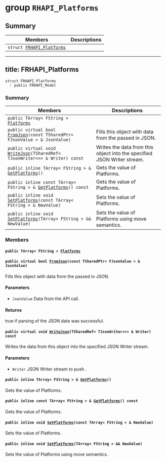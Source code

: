 # group `RHAPI_Platforms` <a id="group__RHAPI__Platforms"></a>

## Summary

 Members                        | Descriptions                                
--------------------------------|---------------------------------------------
`struct `[`FRHAPI_Platforms`](#structFRHAPI__Platforms) | 

---
title: FRHAPI_Platforms
---

```
struct FRHAPI_Platforms
  : public FRHAPI_Model
```

### Summary

 Members                        | Descriptions                                
--------------------------------|---------------------------------------------
`public TArray< FString > `[`Platforms`](#structFRHAPI__Platforms_1ae4374248bbbde6844cb94ef9f12a4e93) | 
`public virtual bool `[`FromJson`](#structFRHAPI__Platforms_1abd3881f21a4476efadb31f7dadd23d8c)`(const TSharedPtr< FJsonValue > & JsonValue)` | Fills this object with data from the passed in JSON.
`public virtual void `[`WriteJson`](#structFRHAPI__Platforms_1abada538e7309c926061685e463405c24)`(TSharedRef< TJsonWriter<>> & Writer) const` | Writes the data from this object into the specified JSON Writer stream.
`public inline TArray< FString > & `[`GetPlatforms`](#structFRHAPI__Platforms_1a88e4d99e7376ee7ef9873104a9041192)`()` | Gets the value of Platforms.
`public inline const TArray< FString > & `[`GetPlatforms`](#structFRHAPI__Platforms_1ab3d5d3d8ddcb4a1d3486c0706fffaf4a)`() const` | Gets the value of Platforms.
`public inline void `[`SetPlatforms`](#structFRHAPI__Platforms_1ad6bc004022947fe42230560f31742688)`(const TArray< FString > & NewValue)` | Sets the value of Platforms.
`public inline void `[`SetPlatforms`](#structFRHAPI__Platforms_1aea379b333439a8cf682ccc1f2d004e31)`(TArray< FString > && NewValue)` | Sets the value of Platforms using move semantics.

### Members

#### `public TArray< FString > `[`Platforms`](#structFRHAPI__Platforms_1ae4374248bbbde6844cb94ef9f12a4e93) <a id="structFRHAPI__Platforms_1ae4374248bbbde6844cb94ef9f12a4e93"></a>

#### `public virtual bool `[`FromJson`](#structFRHAPI__Platforms_1abd3881f21a4476efadb31f7dadd23d8c)`(const TSharedPtr< FJsonValue > & JsonValue)` <a id="structFRHAPI__Platforms_1abd3881f21a4476efadb31f7dadd23d8c"></a>

Fills this object with data from the passed in JSON.

#### Parameters
* `JsonValue` Data from the API call.

#### Returns
true if parsing of the JSON data was successful.

#### `public virtual void `[`WriteJson`](#structFRHAPI__Platforms_1abada538e7309c926061685e463405c24)`(TSharedRef< TJsonWriter<>> & Writer) const` <a id="structFRHAPI__Platforms_1abada538e7309c926061685e463405c24"></a>

Writes the data from this object into the specified JSON Writer stream.

#### Parameters
* `Writer` JSON Writer stream to push .

#### `public inline TArray< FString > & `[`GetPlatforms`](#structFRHAPI__Platforms_1a88e4d99e7376ee7ef9873104a9041192)`()` <a id="structFRHAPI__Platforms_1a88e4d99e7376ee7ef9873104a9041192"></a>

Gets the value of Platforms.

#### `public inline const TArray< FString > & `[`GetPlatforms`](#structFRHAPI__Platforms_1ab3d5d3d8ddcb4a1d3486c0706fffaf4a)`() const` <a id="structFRHAPI__Platforms_1ab3d5d3d8ddcb4a1d3486c0706fffaf4a"></a>

Gets the value of Platforms.

#### `public inline void `[`SetPlatforms`](#structFRHAPI__Platforms_1ad6bc004022947fe42230560f31742688)`(const TArray< FString > & NewValue)` <a id="structFRHAPI__Platforms_1ad6bc004022947fe42230560f31742688"></a>

Sets the value of Platforms.

#### `public inline void `[`SetPlatforms`](#structFRHAPI__Platforms_1aea379b333439a8cf682ccc1f2d004e31)`(TArray< FString > && NewValue)` <a id="structFRHAPI__Platforms_1aea379b333439a8cf682ccc1f2d004e31"></a>

Sets the value of Platforms using move semantics.

